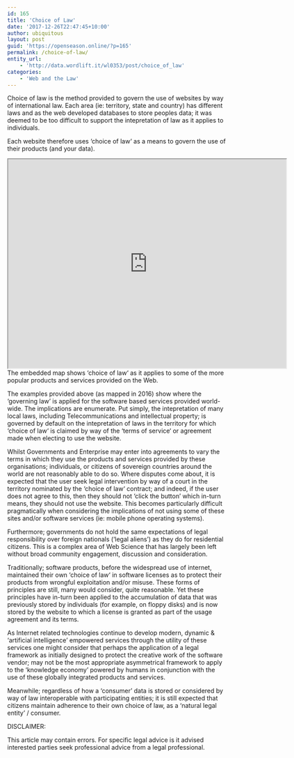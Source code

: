 ```yaml
---
id: 165
title: 'Choice of Law'
date: '2017-12-26T22:47:45+10:00'
author: ubiquitous
layout: post
guid: 'https://openseason.online/?p=165'
permalink: /choice-of-law/
entity_url:
    - 'http://data.wordlift.it/wl0353/post/choice_of_law'
categories:
    - 'Web and the Law'
---
```


<span class="textannotation disambiguated wl-thing" id="urn:local-text-annotation-alj3bnfkkxlpzuanqh8lqsbzetbbrtks" itemid="http://data.wordlift.it/wl0353/entity/choice_of_law">Choice of law</span> is the method provided to govern the <span class="textannotation disambiguated wl-thing" id="urn:local-text-annotation-jz48x0otiwezvw80lurs7egfg1bmfgon" itemid="http://data.wordlift.io/wl0293/entity/use_law">use</span> of websites by way of international law. Each area (ie: territory, <span class="textannotation disambiguated wl-thing" id="urn:local-text-annotation-qw0944k1lmkd0cbyydvuulvdhxes80lf" itemid="http://data.wordlift.it/wl0353/entity/sovereign_state">state</span> and country) has different laws and as the web developed databases to store peoples <span class="textannotation disambiguated wl-thing" id="urn:local-text-annotation-q0q1qly98qcqq4p8zgtrwrmg1ymk6fp9" itemid="http://data.wordlift.io/wl0293/entity/data">data</span>; it was deemed to be too difficult to support the intepretation of law as it applies to individuals.

Each website therefore uses ‘<span class="textannotation disambiguated wl-thing" id="urn:local-text-annotation-98twkaq9oeoz2daqyi5fv8s2p9zg822k" itemid="http://data.wordlift.it/wl0353/entity/choice_of_law">choice of law</span>‘ as a means to govern the <span class="textannotation disambiguated wl-thing" id="urn:local-text-annotation-3e78vp5kffmci76ob0rroctewlxxqkmb" itemid="http://data.wordlift.io/wl0293/entity/use_law">use</span> of their products (and your <span class="textannotation disambiguated wl-thing" id="urn:local-text-annotation-6nv7ehe5m4671a3l7kspr2wyhhpjln5m" itemid="http://data.wordlift.io/wl0293/entity/data">data</span>).

<iframe height="480" loading="lazy" src="https://www.google.com/maps/d/embed?mid=1bHmB8_f7ASRHm97TwhZmmEQnTKU" width="640"></iframe>  
The embedded map shows ‘<span class="textannotation disambiguated wl-thing" id="urn:local-text-annotation-44n35j19e7y4tj284yj9txikuc61fats" itemid="http://data.wordlift.it/wl0353/entity/choice_of_law">choice of law</span>‘ as it applies to some of the more popular products and <span class="textannotation disambiguated wl-thing" id="urn:local-text-annotation-b0kavq6a22o879ap9mqjh3rw1x9th94o" itemid="http://data.wordlift.it/wl0353/entity/service_economics">services</span> provided on the Web.

The examples provided above (as mapped in 2016) show where the ‘governing law’ is applied for the software based <span class="textannotation disambiguated wl-thing" id="urn:local-text-annotation-p6vzxdh4btb98bohb66vbc1ccwryzq1a" itemid="http://data.wordlift.it/wl0353/entity/service_economics">services</span> provided world-wide. The implications are enumerate. Put simply, the intepretation of many local laws, including Telecommunications and intellectual property; is governed by default on the intepretation of laws in the territory for which ‘<span class="textannotation disambiguated wl-thing" id="urn:local-text-annotation-c9xh8skn4mcadnhmt7ng6ch88a8r2q4c" itemid="http://data.wordlift.it/wl0353/entity/choice_of_law">choice of law</span>‘ is claimed by way of the ‘terms of <span class="textannotation disambiguated wl-thing" id="urn:local-text-annotation-tqybeal2blxpxj4az3saf6g92rirhp6w" itemid="http://data.wordlift.it/wl0353/entity/service_economics">service</span>‘ or agreement made when electing to <span class="textannotation disambiguated wl-thing" id="urn:local-text-annotation-y8nrppizecmvykv20tu7kjdtd598lfbm" itemid="http://data.wordlift.io/wl0293/entity/use_law">use</span> the website.

Whilst Governments and Enterprise may enter into agreements to vary the terms in which they <span class="textannotation disambiguated wl-thing" id="urn:local-text-annotation-04yz732dleahdiextcolvrs6uo7p8evh" itemid="http://data.wordlift.io/wl0293/entity/use_law">use</span> the products and <span class="textannotation disambiguated wl-thing" id="urn:local-text-annotation-259aoc0gbhfp3wzjdilntngm2vdwelrb" itemid="http://data.wordlift.it/wl0353/entity/service_economics">services</span> provided by these organisations; individuals, or <span class="textannotation disambiguated wl-thing" id="urn:local-text-annotation-p6ecaibghcixb5k6d562pc6ilqjzse1o" itemid="http://data.wordlift.it/wl0353/entity/citizenship">citizens</span> of sovereign countries around the world are not reasonably able to do so. Where disputes come about, it is expected that the user seek legal intervention by way of a court in the territory nominated by the ‘<span class="textannotation disambiguated wl-thing" id="urn:local-text-annotation-b4m26yn25ncy8rxuh9mmjlfptr0vhkdg" itemid="http://data.wordlift.it/wl0353/entity/choice_of_law">choice of law</span>‘ contract; and indeed, if the user does not agree to this, then they should not ‘click the button’ which in-turn means, they should not <span class="textannotation disambiguated wl-thing" id="urn:local-text-annotation-51rpedj3g8w50oj9s3wqlayl0rhs6rvl" itemid="http://data.wordlift.io/wl0293/entity/use_law">use</span> the website. This becomes particularly difficult pragmatically when considering the implications of not using some of these sites and/or software <span class="textannotation disambiguated wl-thing" id="urn:local-text-annotation-2km0pydpd2y5vm7ijraehckpy69m755u" itemid="http://data.wordlift.it/wl0353/entity/service_economics">services</span> (ie: mobile phone operating systems).

Furthermore; governments do not hold the same expectations of legal responsibility over foreign nationals (‘legal aliens’) as they do for residential <span class="textannotation disambiguated wl-thing" id="urn:local-text-annotation-zq7tyh4zexhixnwzkv8qqj97acp0kggw" itemid="http://data.wordlift.it/wl0353/entity/citizenship">citizens</span>. This is a complex area of Web Science that has largely been left without broad community engagement, discussion and consideration.

Traditionally; software products, before the widespread <span class="textannotation disambiguated wl-thing" id="urn:local-text-annotation-623wj2fdxvxtl5nazpa3lg6dckrnw896" itemid="http://data.wordlift.io/wl0293/entity/use_law">use</span> of internet, maintained their own ‘<span class="textannotation disambiguated wl-thing" id="urn:local-text-annotation-93xkvicwnqsnonxuk1ym4kp8lbt1kev2" itemid="http://data.wordlift.it/wl0353/entity/choice_of_law">choice of law</span>‘ in software licenses as to protect their products from wrongful exploitation and/or misuse. These forms of principles are still, many would consider, quite reasonable. Yet these principles have in-turn been applied to the accumulation of <span class="textannotation disambiguated wl-thing" id="urn:local-text-annotation-dophh258b7uqct7c6qsisls9q5jtai6v" itemid="http://data.wordlift.io/wl0293/entity/data">data</span> that was previously stored by individuals (for example, on floppy disks) and is now stored by the website to which a license is granted as part of the usage agreement and its terms.

As <span class="textannotation disambiguated wl-thing" id="urn:local-text-annotation-cqjqj8qbvc57pq3vmzdhetmyw89hn77o" itemid="http://data.wordlift.it/wl0353/entity/internet">Internet</span> related technologies continue to develop modern, dynamic &amp; ‘artificial intelligence’ empowered <span class="textannotation disambiguated wl-thing" id="urn:local-text-annotation-mtkpol65fds7qgvaly3v8x6mp9n3vahk" itemid="http://data.wordlift.it/wl0353/entity/service_economics">services</span> through the utility of these <span class="textannotation disambiguated wl-thing" id="urn:local-text-annotation-w3i70txdg783xbnutofgfr1xsfe6pm4n" itemid="http://data.wordlift.it/wl0353/entity/service_economics">services</span> one might consider that perhaps the application of a legal framework as initially designed to protect the <span class="textannotation disambiguated wl-thing" id="urn:local-text-annotation-i3f0b2zqk3kmhbb5q2u5ejvfnvfiyc7f" itemid="http://data.wordlift.it/wl0353/entity/creative_work">creative work</span> of the software vendor; may not be the most appropriate asymmetrical framework to apply to the ‘knowledge economy’ powered by humans in conjunction with the <span class="textannotation disambiguated wl-thing" id="urn:local-text-annotation-k782n35lf0qscfusa09vwck6e3usn1gk" itemid="http://data.wordlift.io/wl0293/entity/use_law">use</span> of these globally integrated products and <span class="textannotation disambiguated wl-thing" id="urn:local-text-annotation-nqkq6og832qkvufhnewi1cdp3wo5epfn" itemid="http://data.wordlift.it/wl0353/entity/service_economics">services</span>.

Meanwhile; regardless of how a ‘consumer’ data is stored or considered by way of law interoperable with participating entities; it is still expected that citizens maintain adherence to their own choice of law, as a ‘natural legal entity’ / consumer.

DISCLAIMER:

This article may contain errors. For specific legal advice is it advised interested parties seek professional advice from a legal professional.